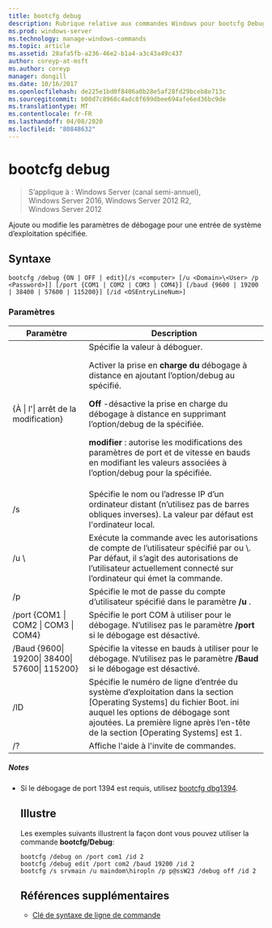 ```yaml
---
title: bootcfg debug
description: Rubrique relative aux commandes Windows pour bootcfg Debug, qui ajoute ou modifie les paramètres de débogage pour une entrée de système d’exploitation spécifiée.
ms.prod: windows-server
ms.technology: manage-windows-commands
ms.topic: article
ms.assetid: 28afa5fb-a236-46e2-b1a4-a3c43a49c437
author: coreyp-at-msft
ms.author: coreyp
manager: dongill
ms.date: 10/16/2017
ms.openlocfilehash: de225e1bd0f8406a0b28e5af28fd29bceb8e713c
ms.sourcegitcommit: b00d7c8968c4adc8f699dbee694afe6ed36bc9de
ms.translationtype: MT
ms.contentlocale: fr-FR
ms.lasthandoff: 04/08/2020
ms.locfileid: "80848632"
---
```

# <a name="bootcfg-debug"></a>bootcfg debug

>S’applique à : Windows Server (canal semi-annuel), Windows Server 2016, Windows Server 2012 R2, Windows Server 2012

Ajoute ou modifie les paramètres de débogage pour une entrée de système d’exploitation spécifiée.

## <a name="syntax"></a>Syntaxe
```
bootcfg /debug {ON | OFF | edit}[/s <computer> [/u <Domain>\<User> /p <Password>]] [/port {COM1 | COM2 | COM3 | COM4}] [/baud {9600 | 19200 | 38400 | 57600 | 115200}] [/id <OSEntryLineNum>]
```
### <a name="parameters"></a>Paramètres

|                           Paramètre                           |                                                                                                                                                                                                                    Description                                                                                                                                                                                                                    |
|---------------------------------------------------------------|---------------------------------------------------------------------------------------------------------------------------------------------------------------------------------------------------------------------------------------------------------------------------------------------------------------------------------------------------------------------------------------------------------------------------------------------------|
|                  {À &#124; l'&#124; arrêt de la modification}                   | Spécifie la valeur à déboguer.<p>Activer la prise en **charge du** débogage à distance en ajoutant l’option/debug au <OSEntryLineNum>spécifié.<p>**Off** -désactive la prise en charge du débogage à distance en supprimant l’option/debug de la <OSEntryLineNum>spécifiée.<p>**modifier** : autorise les modifications des paramètres de port et de vitesse en bauds en modifiant les valeurs associées à l’option/debug pour la <OSEntryLineNum>spécifiée. |
|                         /s <computer>                         |                                                                                                                                                                Spécifie le nom ou l’adresse IP d’un ordinateur distant (n’utilisez pas de barres obliques inverses). La valeur par défaut est l'ordinateur local.                                                                                                                                                                 |
|                      /u <Domain>\\<User>                      |                                                                                                                       Exécute la commande avec les autorisations de compte de l’utilisateur spécifié par <User> ou <Domain>\\<User>. Par défaut, il s’agit des autorisations de l’utilisateur actuellement connecté sur l’ordinateur qui émet la commande.                                                                                                                        |
|                         /p <Password>                         |                                                                                                                                                                               Spécifie le mot de passe du compte d’utilisateur spécifié dans le paramètre **/u** .                                                                                                                                                                               |
|       /port {COM1 &#124; COM2 &#124; COM3 &#124; COM4}        |                                                                                                                                                                Spécifie le port COM à utiliser pour le débogage. N’utilisez pas le paramètre **/port** si le débogage est désactivé.                                                                                                                                                                |
| /Baud {9600&#124; 19200&#124; 38400&#124; 57600&#124; 115200} |                                                                                                                                                               Spécifie la vitesse en bauds à utiliser pour le débogage. N’utilisez pas le paramètre **/Baud** si le débogage est désactivé.                                                                                                                                                                |
|                     /ID <OSEntryLineNum>                      |                                                                                                               Spécifie le numéro de ligne d’entrée du système d’exploitation dans la section [Operating Systems] du fichier Boot. ini auquel les options de débogage sont ajoutées. La première ligne après l’en-tête de la section [Operating Systems] est 1.                                                                                                                |
|                              /?                               |                                                                                                                                                                                                       Affiche l'aide à l'invite de commandes.                                                                                                                                                                                                        |

##### <a name="remarks"></a>Notes
- Si le débogage de port 1394 est requis, utilisez [bootcfg dbg1394](bootcfg-dbg1394.md).
  ## <a name="examples"></a><a name=BKMK_examples></a>Illustre
  Les exemples suivants illustrent la façon dont vous pouvez utiliser la commande **bootcfg/Debug**:
  ```
  bootcfg /debug on /port com1 /id 2 
  bootcfg /debug edit /port com2 /baud 19200 /id 2 
  bootcfg /s srvmain /u maindom\hiropln /p p@ssW23 /debug off /id 2
  ```
  ## <a name="additional-references"></a>Références supplémentaires
  - [Clé de syntaxe de ligne de commande](command-line-syntax-key.md)

